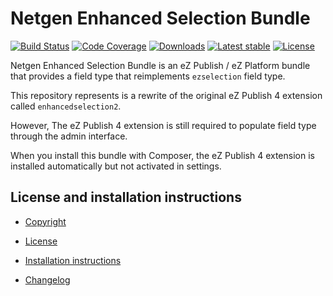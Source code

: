 Netgen Enhanced Selection Bundle
================================

[![Build Status](https://img.shields.io/travis/netgen/NetgenEnhancedSelectionBundle.svg?style=flat-square)](https://travis-ci.org/netgen/NetgenEnhancedSelectionBundle)
[![Code Coverage](https://img.shields.io/codecov/c/github/netgen/NetgenEnhancedSelectionBundle.svg?style=flat-square)](https://codecov.io/gh/netgen/NetgenEnhancedSelectionBundle)
[![Downloads](https://img.shields.io/packagist/dt/netgen/enhanced-selection-bundle.svg?style=flat-square)](https://packagist.org/packages/netgen/enhanced-selection-bundle)
[![Latest stable](https://img.shields.io/packagist/v/netgen/enhanced-selection-bundle.svg?style=flat-square)](https://packagist.org/packages/netgen/enhanced-selection-bundle)
[![License](https://img.shields.io/packagist/l/netgen/enhanced-selection-bundle.svg?style=flat-square)](https://packagist.org/packages/netgen/enhanced-selection-bundle)

Netgen Enhanced Selection Bundle is an eZ Publish / eZ Platform bundle that provides a field type that reimplements `ezselection` field type.

This repository represents is a rewrite of the original eZ Publish 4 extension called `enhancedselection2`.

However, The eZ Publish 4 extension is still required to populate field type through the admin interface.

When you install this bundle with Composer, the eZ Publish 4 extension is installed automatically but not activated in settings.

License and installation instructions
-------------------------------------

* [Copyright](COPYRIGHT)

* [License](LICENSE)

* [Installation instructions](Resources/doc/INSTALL.md)

* [Changelog](Resources/doc/CHANGELOG.md)
